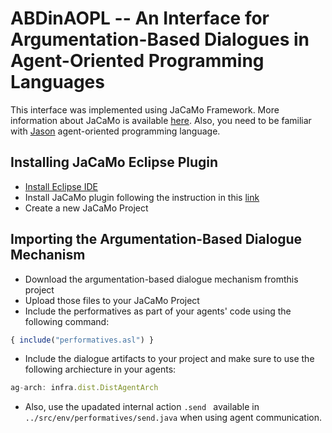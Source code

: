 # ABDinAOPL -- An Interface for Argumentation-Based Dialogues in Agent-Oriented Programming Languages


This interface was implemented using JaCaMo Framework. More information about JaCaMo is available [here](http://jacamo.sourceforge.net/).
Also, you need to be familiar with [Jason](http://jason.sourceforge.net/wp/) agent-oriented programming language.

## Installing JaCaMo Eclipse Plugin
- [Install Eclipse IDE](https://www.eclipse.org/downloads/)
- Install JaCaMo plugin following the instruction in this [link](http://jacamo.sourceforge.net/eclipseplugin/tutorial/)
- Create a new JaCaMo Project 

## Importing the Argumentation-Based Dialogue Mechanism

- Download the argumentation-based dialogue mechanism fromthis project
- Upload those files to your JaCaMo Project
- Include the performatives as part of your agents' code using the following command:

```javascript
{ include("performatives.asl") }
```
- Include the dialogue artifacts to your project and make sure to use the following archiecture in your agents: 

```javascript
ag-arch: infra.dist.DistAgentArch 
```
- Also, use the upadated internal action  ```.send ``` available in ```../src/env/performatives/send.java``` when using agent communication. 

